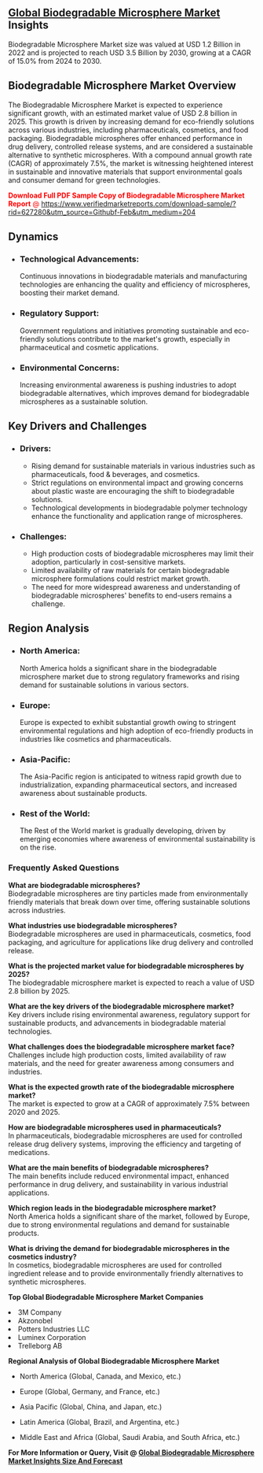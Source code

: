 <h2><a href="https://www.verifiedmarketreports.com/download-sample/?rid=627280&amp;utm_source=Githubf&amp;utm_medium=204" target="_blank">Global Biodegradable Microsphere Market</a> Insights</h2><p>Biodegradable Microsphere Market size was valued at USD 1.2 Billion in 2022 and is projected to reach USD 3.5 Billion by 2030, growing at a CAGR of 15.0% from 2024 to 2030.</p><p> <h2>Biodegradable Microsphere Market Overview</h2> <p>The Biodegradable Microsphere Market is expected to experience significant growth, with an estimated market value of USD 2.8 billion in 2025. This growth is driven by increasing demand for eco-friendly solutions across various industries, including pharmaceuticals, cosmetics, and food packaging. Biodegradable microspheres offer enhanced performance in drug delivery, controlled release systems, and are considered a sustainable alternative to synthetic microspheres. With a compound annual growth rate (CAGR) of approximately 7.5%, the market is witnessing heightened interest in sustainable and innovative materials that support environmental goals and consumer demand for green technologies.</p> <p><p><span class=""><span style="color: #ff0000;"><strong>Download Full PDF Sample Copy of Biodegradable Microsphere Market Report</strong> @ </span><a href="https://www.verifiedmarketreports.com/download-sample/?rid=627280&amp;utm_source=Githubf-Feb&amp;utm_medium=204" target="_blank">https://www.verifiedmarketreports.com/download-sample/?rid=627280&amp;utm_source=Githubf-Feb&amp;utm_medium=204</a></span></p></p> <h2>Dynamics</h2> <ul> <li><h3>Technological Advancements:</h3> Continuous innovations in biodegradable materials and manufacturing technologies are enhancing the quality and efficiency of microspheres, boosting their market demand.</li> <li><h3>Regulatory Support:</h3> Government regulations and initiatives promoting sustainable and eco-friendly solutions contribute to the market's growth, especially in pharmaceutical and cosmetic applications.</li> <li><h3>Environmental Concerns:</h3> Increasing environmental awareness is pushing industries to adopt biodegradable alternatives, which improves demand for biodegradable microspheres as a sustainable solution.</li> </ul> <h2>Key Drivers and Challenges</h2> <ul> <li><h3>Drivers:</h3> <ul> <li>Rising demand for sustainable materials in various industries such as pharmaceuticals, food & beverages, and cosmetics.</li> <li>Strict regulations on environmental impact and growing concerns about plastic waste are encouraging the shift to biodegradable solutions.</li> <li>Technological developments in biodegradable polymer technology enhance the functionality and application range of microspheres.</li> </ul> </li> <li><h3>Challenges:</h3> <ul> <li>High production costs of biodegradable microspheres may limit their adoption, particularly in cost-sensitive markets.</li> <li>Limited availability of raw materials for certain biodegradable microsphere formulations could restrict market growth.</li> <li>The need for more widespread awareness and understanding of biodegradable microspheres' benefits to end-users remains a challenge.</li> </ul> </li> </ul> <h2>Region Analysis</h2> <ul> <li><h3>North America:</h3> North America holds a significant share in the biodegradable microsphere market due to strong regulatory frameworks and rising demand for sustainable solutions in various sectors.</li> <li><h3>Europe:</h3> Europe is expected to exhibit substantial growth owing to stringent environmental regulations and high adoption of eco-friendly products in industries like cosmetics and pharmaceuticals.</li> <li><h3>Asia-Pacific:</h3> The Asia-Pacific region is anticipated to witness rapid growth due to industrialization, expanding pharmaceutical sectors, and increased awareness about sustainable products.</li> <li><h3>Rest of the World:</h3> The Rest of the World market is gradually developing, driven by emerging economies where awareness of environmental sustainability is on the rise.</li> </ul> <h3>Frequently Asked Questions</h3> <p><b>What are biodegradable microspheres?</b><br>Biodegradable microspheres are tiny particles made from environmentally friendly materials that break down over time, offering sustainable solutions across industries.</p> <p><b>What industries use biodegradable microspheres?</b><br>Biodegradable microspheres are used in pharmaceuticals, cosmetics, food packaging, and agriculture for applications like drug delivery and controlled release.</p> <p><b>What is the projected market value for biodegradable microspheres by 2025?</b><br>The biodegradable microsphere market is expected to reach a value of USD 2.8 billion by 2025.</p> <p><b>What are the key drivers of the biodegradable microsphere market?</b><br>Key drivers include rising environmental awareness, regulatory support for sustainable products, and advancements in biodegradable material technologies.</p> <p><b>What challenges does the biodegradable microsphere market face?</b><br>Challenges include high production costs, limited availability of raw materials, and the need for greater awareness among consumers and industries.</p> <p><b>What is the expected growth rate of the biodegradable microsphere market?</b><br>The market is expected to grow at a CAGR of approximately 7.5% between 2020 and 2025.</p> <p><b>How are biodegradable microspheres used in pharmaceuticals?</b><br>In pharmaceuticals, biodegradable microspheres are used for controlled release drug delivery systems, improving the efficiency and targeting of medications.</p> <p><b>What are the main benefits of biodegradable microspheres?</b><br>The main benefits include reduced environmental impact, enhanced performance in drug delivery, and sustainability in various industrial applications.</p> <p><b>Which region leads in the biodegradable microsphere market?</b><br>North America holds a significant share of the market, followed by Europe, due to strong environmental regulations and demand for sustainable products.</p> <p><b>What is driving the demand for biodegradable microspheres in the cosmetics industry?</b><br>In cosmetics, biodegradable microspheres are used for controlled ingredient release and to provide environmentally friendly alternatives to synthetic microspheres.</p> </p><p><strong>Top Global Biodegradable Microsphere Market Companies</strong></p><div data-test-id=""><p><li>3M Company</li><li> Akzonobel</li><li> Potters Industries LLC</li><li> Luminex Corporation</li><li> Trelleborg AB</li></p><div><strong>Regional Analysis of&nbsp;Global Biodegradable Microsphere Market</strong></div><ul><li dir="ltr"><p dir="ltr">North America&nbsp;(Global, Canada, and Mexico, etc.)</p></li><li dir="ltr"><p dir="ltr">Europe (Global, Germany, and France, etc.)</p></li><li dir="ltr"><p dir="ltr">Asia Pacific&nbsp;(Global, China, and Japan, etc.)</p></li><li dir="ltr"><p dir="ltr">Latin America&nbsp;(Global, Brazil, and Argentina, etc.)</p></li><li dir="ltr">Middle East and Africa&nbsp;(Global, Saudi Arabia, and South Africa, etc.)</li></ul><p><strong>For More Information or Query, Visit @&nbsp;</strong><strong><a href="https://www.verifiedmarketreports.com/product/biodegradable-microsphere-market/?utm_source=Githubf&amp;utm_medium=204" target="_blank">Global Biodegradable Microsphere Market Insights Size And Forecast</a></strong></p></div>
